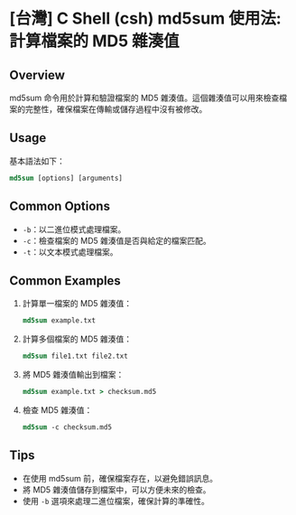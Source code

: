 # [台灣] C Shell (csh) md5sum 使用法: 計算檔案的 MD5 雜湊值

## Overview
md5sum 命令用於計算和驗證檔案的 MD5 雜湊值。這個雜湊值可以用來檢查檔案的完整性，確保檔案在傳輸或儲存過程中沒有被修改。

## Usage
基本語法如下：
```csh
md5sum [options] [arguments]
```

## Common Options
- `-b`：以二進位模式處理檔案。
- `-c`：檢查檔案的 MD5 雜湊值是否與給定的檔案匹配。
- `-t`：以文本模式處理檔案。

## Common Examples
1. 計算單一檔案的 MD5 雜湊值：
   ```csh
   md5sum example.txt
   ```

2. 計算多個檔案的 MD5 雜湊值：
   ```csh
   md5sum file1.txt file2.txt
   ```

3. 將 MD5 雜湊值輸出到檔案：
   ```csh
   md5sum example.txt > checksum.md5
   ```

4. 檢查 MD5 雜湊值：
   ```csh
   md5sum -c checksum.md5
   ```

## Tips
- 在使用 md5sum 前，確保檔案存在，以避免錯誤訊息。
- 將 MD5 雜湊值儲存到檔案中，可以方便未來的檢查。
- 使用 `-b` 選項來處理二進位檔案，確保計算的準確性。